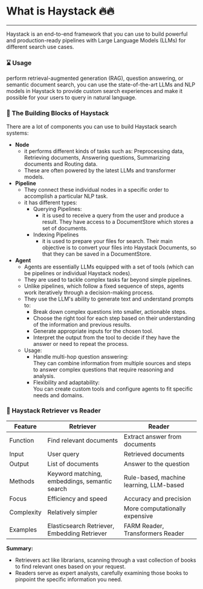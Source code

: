 # What is Haystack 🔥🔥
___
Haystack is an end-to-end framework that you can use to build powerful and production-ready pipelines with Large Language Models (LLMs) for different search use cases. 

### ⌛ Usage
perform retrieval-augmented generation (RAG), question answering, or semantic document search, you can use the state-of-the-art LLMs and NLP models in Haystack to provide custom search experiences and make it possible for your users to query in natural language. 

### 🔨 The Building Blocks of Haystack
There are a lot of components you can use to build Haystack search systems:
- **Node**
    - it performs different kinds of tasks such as: Preprocessing data, Retrieving documents, Answering questions, Summarizing documents and Routing data.
    - These are often powered by the latest LLMs and transformer models.
- **Pipeline**
    - They connect these individual nodes in a specific order to accomplish a particular NLP task. 
    - it has different types:
        - Querying Pipelines: 
            - it is used to receive a query from the user and produce a result. They have access to a DocumentStore which stores a set of documents.
        - Indexing Pipelines
            - it is used to prepare your files for search. Their main objective is to convert your files into Haystack Documents, so that they can be saved in a DocumentStore.
- **Agent**
    - Agents are essentially LLMs equipped with a set of tools (which can be pipelines or individual Haystack nodes).
    - They are used to tackle complex tasks far beyond simple pipelines.
    - Unlike pipelines, which follow a fixed sequence of steps, agents work iteratively through a decision-making process.
    - They use the LLM's ability to generate text and understand prompts to:
        - Break down complex questions into smaller, actionable steps.
        - Choose the right tool for each step based on their understanding of the information and previous results.
        - Generate appropriate inputs for the chosen tool.
        - Interpret the output from the tool to decide if they have the answer or need to repeat the process.
    - Usage:
        - Handle multi-hop question answering: <br>
        They can combine information from multiple sources and steps to answer complex questions that require reasoning and analysis.
        - Flexibility and adaptability: <br>
        You can create custom tools and configure agents to fit specific needs and domains.


### 📢 Haystack Retriever vs Reader
| Feature       | Retriever                                          | Reader                                       |
|---------------|----------------------------------------------------|----------------------------------------------|
| Function      | Find relevant documents                            | Extract answer from documents               |
| Input         | User query                                         | Retrieved documents                         |
| Output        | List of documents                                  | Answer to the question                      |
| Methods       | Keyword matching, embeddings, semantic search      | Rule-based, machine learning, LLM-based     |
| Focus         | Efficiency and speed                               | Accuracy and precision                      |
| Complexity    | Relatively simpler                                 | More computationally expensive              |
| Examples      | Elasticsearch Retriever, Embedding Retriever        | FARM Reader, Transformers Reader            |

**Summary:**
- Retrievers act like librarians, scanning through a vast collection of books to find relevant ones based on your request.
- Readers serve as expert analysts, carefully examining those books to pinpoint the specific information you need.